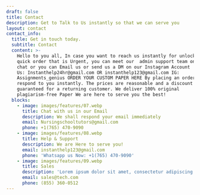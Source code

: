 ```yaml
---
draft: false
title: Contact
description: Get to Talk to Us instantly so that we can serve you
layout: contact
contact_info:
  title: Get in touch today.
  subtitle: Contact
  content: >-
    Hello to you all, In case you want to reach us instantly for unlock or for
    quick order that is Urgent, you can meet our  admin support team on live
    chat or you can Email us or send us a DM on our Instagram Account   Email
    Us: Instanthelp24hr@gmail.com OR instanthelp123@gmail.com IG:
    Assignments_genius ORDER YOUR CUSTOM PAPER HERE By placing an order we will
    respond to you instantly. The prices are reasonable and a discount is
    guaranteed for a returning customer. We deliver 100% original
    plagiarism-free Paper We are here to serve you the best!
  blocks:
    - image: images/features/07.webp
      title: Chat with us in our Email
      description: We shall respond your email immediately
      email: Nursingschooltutors@gmail.com
      phone: +1(765) 470-9090
    - image: images/features/08.webp
      title: Help & Support
      description: We are Here to serve you!
      email: instanthelp123@gmail.com
      phone: 'Whatsapp us Now: +1(765) 470-9090'
    - image: images/features/09.webp
      title: Sales
      description: 'Lorem ipsum dolor sit amet, consectetur adipiscing elit. Duis risus dui.'
      email: sales@tech.com
      phone: (855) 360-0512
---
```


